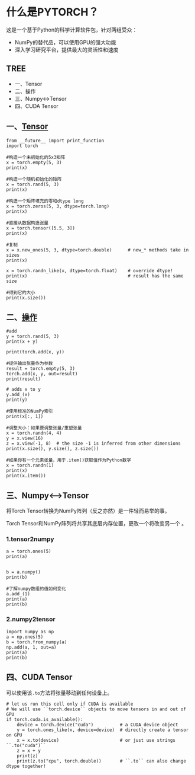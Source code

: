 # 什么是PYTORCH？
这是一个基于Python的科学计算软件包，针对两组受众：
* NumPy的替代品，可以使用GPU的强大功能
* 深入学习研究平台，提供最大的灵活性和速度
   
## TREE
* 一、Tensor
* 二、操作
* 三、Numpy<->Tensor
* 四、CUDA Tensor
  
## 一、[Tensor](https://pytorch.org/docs/stable/torch.html)  
```
from __future__ import print_function
import torch

#构造一个未初始化的5x3矩阵
x = torch.empty(5, 3)
print(x)

#构造一个随机初始化的矩阵
x = torch.rand(5, 3)
print(x)

#构造一个矩阵填充的零和dtype long
x = torch.zeros(5, 3, dtype=torch.long)
print(x)

#直接从数据构造张量
x = torch.tensor([5.5, 3])
print(x)

#复制
x = x.new_ones(5, 3, dtype=torch.double)      # new_* methods take in sizes
print(x)

x = torch.randn_like(x, dtype=torch.float)    # override dtype!
print(x)                                      # result has the same size

#得到它的大小
print(x.size())
```
## 二、[操作](https://pytorch.org/docs/stable/torch.html)
```
#add 
y = torch.rand(5, 3)
print(x + y)

print(torch.add(x, y))

#提供输出张量作为参数
result = torch.empty(5, 3)
torch.add(x, y, out=result)
print(result)

# adds x to y
y.add_(x)
print(y)

#使用标准的NumPy索引
print(x[:, 1])

#调整大小：如果要调整张量/重塑张量
x = torch.randn(4, 4)
y = x.view(16)
z = x.view(-1, 8)  # the size -1 is inferred from other dimensions
print(x.size(), y.size(), z.size())

#如果你有一个元素张量，用于.item()获取值作为Python数字
x = torch.randn(1)
print(x)
print(x.item())
```

## 三、Numpy<-->Tensor

将Torch Tensor转换为NumPy阵列（反之亦然）是一件轻而易举的事。  

Torch Tensor和NumPy阵列将共享其底层内存位置，更改一个将改变另一个 。  

### 1.tensor2numpy  
```
a = torch.ones(5)
print(a)


b = a.numpy()
print(b)

#了解numpy数组的值如何变化
a.add_(1)
print(a)
print(b)
```
### 2.numpy2tensor
```
import numpy as np
a = np.ones(5)
b = torch.from_numpy(a)
np.add(a, 1, out=a)
print(a)
print(b)
```
## 四、CUDA Tensor
可以使用该`.to`方法将张量移动到任何设备上。  
```
# let us run this cell only if CUDA is available
# We will use ``torch.device`` objects to move tensors in and out of GPU
if torch.cuda.is_available():
    device = torch.device("cuda")          # a CUDA device object
    y = torch.ones_like(x, device=device)  # directly create a tensor on GPU
    x = x.to(device)                       # or just use strings ``.to("cuda")``
    z = x + y
    print(z)
    print(z.to("cpu", torch.double))       # ``.to`` can also change dtype together!
```
